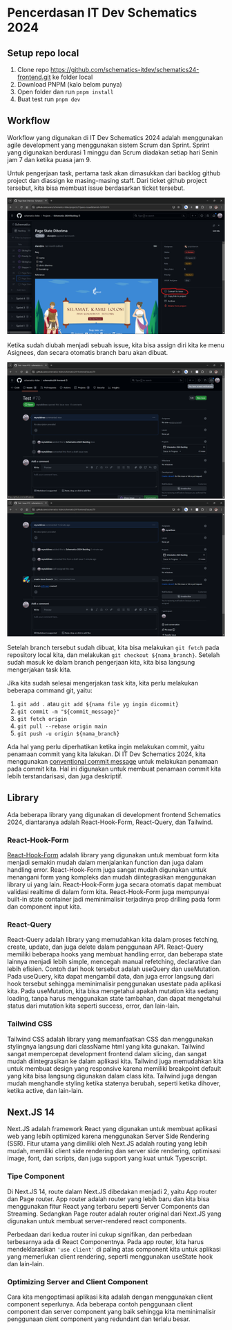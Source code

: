 # Pencerdasan IT Dev Schematics 2024

## Setup repo local

1. Clone repo https://github.com/schematics-itdev/schematics24-frontend.git ke folder local
2. Download PNPM (kalo belom punya)
3. Open folder dan run `pnpm install`
4. Buat test run `pnpm dev`

## Workflow

Workflow yang digunakan di IT Dev Schematics 2024 adalah menggunakan agile development yang menggunakan sistem Scrum dan Sprint. Sprint yang digunakan berdurasi 1 minggu dan Scrum diadakan setiap hari Senin jam 7 dan ketika puasa jam 9.

Untuk pengerjaan task, pertama task akan dimasukkan dari backlog github project dan diassign ke masing-masing staff. Dari ticket github project tersebut, kita bisa membuat issue berdasarkan ticket tersebut.

![alt text](image-1.png)

Ketika sudah diubah menjadi sebuah issue, kita bisa assign diri kita ke menu Asignees, dan secara otomatis branch baru akan dibuat.

![alt text](image-2.png)
![alt text](image-3.png)

Setelah branch tersebut sudah dibuat, kita bisa melakukan `git fetch` pada repository local kita, dan melakukan `git checkout ${nama_branch}`. Setelah sudah masuk ke dalam branch pengerjaan kita, kita bisa langsung mengerjakan task kita.

Jika kita sudah selesai mengerjakan task kita, kita perlu melakukan beberapa command git, yaitu:

1. `git add .` atau `git add ${nama file yg ingin dicommit}`
2. `git commit -m "${commit_message}"`
3. `git fetch origin`
4. `git pull --rebase origin main`
5. `git push -u origin ${nama_branch}`

Ada hal yang perlu diperhatikan ketika ingin melakukan commit, yaitu penamaan commit yang kita lakukan. Di IT Dev Schematics 2024, kita menggunakan <a href='https://www.conventionalcommits.org/en/v1.0.0/'>conventional commit message</a> untuk melakukan penamaan pada commit kita. Hal ini digunakan untuk membuat penamaan commit kita lebih terstandarisasi, dan juga deskriptif.

## Library

Ada beberapa library yang digunakan di development frontend Schematics 2024, diantaranya adalah React-Hook-Form, React-Query, dan Tailwind.

### React-Hook-Form

<a href='https://react-hook-form.com/'>React-Hook-Form</a> adalah library yang digunakan untuk membuat form kita menjadi semakin mudah dalam menjalankan function dan juga dalam handling error. React-Hook-Form juga sangat mudah digunakan untuk menangani form yang kompleks dan mudah diintegrasikan menggunakan library ui yang lain. React-Hook-Form juga secara otomatis dapat membuat validasi realtime di dalam form kita. React-Hook-Form juga mempunyai built-in state container jadi meminimalisir terjadinya prop drilling pada form dan component input kita.

### React-Query

React-Query adalah library yang memudahkan kita dalam proses fetching, create, update, dan juga delete dalam penggunaan API. React-Query memiliki beberapa hooks yang membuat handling error, dan beberapa state lainnya menjadi lebih simple, mencegah manual refetching, declarative dan lebih efisien. Contoh dari hook tersebut adalah useQuery dan useMutation. Pada useQuery, kita dapat mengambil data, dan juga error langsung dari hook tersebut sehingga meminimalisir penggunakan usestate pada aplikasi kita. Pada useMutation, kita bisa mengetahui apakah mutation kita sedang loading, tanpa harus menggunakan state tambahan, dan dapat mengetahui status dari mutation kita seperti success, error, dan lain-lain.

### Tailwind CSS

Tailwind CSS adalah library yang memanfaatkan CSS dan menggunakan stylingnya langsung dari className html yang kita gunakan. Tailwind sangat mempercepat development frontend dalam slicing, dan sangat mudah diintegrasikan ke dalam aplikasi kita. Tailwind juga memudahkan kita untuk membuat design yang responsive karena memiliki breakpoint default yang kita bisa langsung digunakan dalam class kita. Tailwind juga dengan mudah menghandle styling ketika statenya berubah, seperti ketika dihover, ketika active, dan lain-lain.

## Next.JS 14

Next.JS adalah framework React yang digunakan untuk membuat aplikasi web yang lebih optimized karena menggunakan Server Side Rendering (SSR). Fitur utama yang dimiliki oleh Next.JS adalah routing yang lebih mudah, memiliki client side rendering dan server side rendering, optimisasi image, font, dan scripts, dan juga support yang kuat untuk Typescript.

### Tipe Component

Di Next.JS 14, route dalam Next.JS dibedakan menjadi 2, yaitu App router dan Page router. App router adalah router yang lebih baru dan kita bisa menggunakan fitur React yang terbaru seperti Server Components dan Streaming. Sedangkan Page router adalah router original dari Next.JS yang digunakan untuk membuat server-rendered react components.

Perbedaan dari kedua router ini cukup signifikan, dan perbedaan terbesarnya ada di React Componentnya. Pada app router, kita harus mendeklarasikan `'use client'` di paling atas component kita untuk aplikasi yang memerlukan client rendering, seperti menggunakan useState hook dan lain-lain.

### Optimizing Server and Client Component

Cara kita mengoptimasi aplikasi kita adalah dengan menggunakan client component seperlunya. Ada beberapa contoh penggunaan client component dan server component yang baik sehingga kita meminimalisir penggunaan cient component yang redundant dan terlalu besar.
